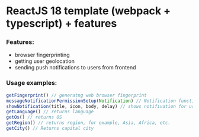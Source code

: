 # ReactJS 18 template (webpack + typescript) + features
### Features:
- browser fingerprinting
- getting user geolocation
- sending push notifications to users from frontend 
### Usage examples:
```javascript 
getFingerprint() // generatng web browser fingerprint
messageNotificationPermissionSetup(Notification) // Notification functionality setup
showNotification(title, icon, body, delay) // shows notifivation for users with delay
getLanguage() // returns language
getOs() // returns OS 
getRegion() // returns region, for example, Asia, Africa, etc.
getCity() // Returns capital city
```